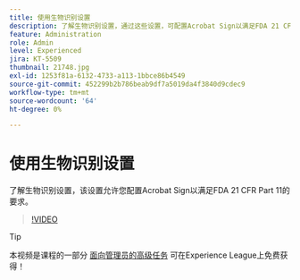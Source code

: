 ```yaml
---
title: 使用生物识别设置
description: 了解生物识别设置，通过这些设置，可配置Acrobat Sign以满足FDA 21 CFR Part 11的要求
feature: Administration
role: Admin
level: Experienced
jira: KT-5509
thumbnail: 21748.jpg
exl-id: 1253f81a-6132-4733-a113-1bbce86b4549
source-git-commit: 452299b2b786beab9df7a5019da4f3840d9cdec9
workflow-type: tm+mt
source-wordcount: '64'
ht-degree: 0%

---
```


# 使用生物识别设置

了解生物识别设置，该设置允许您配置Acrobat Sign以满足FDA 21 CFR Part 11的要求。

>[!VIDEO](https://video.tv.adobe.com/v/21748?quality=12&learn=on&hidetitle=true)

>[!TIP]
>
>本视频是课程的一部分 [面向管理员的高级任务](https://experienceleague.adobe.com/?recommended=Sign-A-1-2020.1) 可在Experience League上免费获得！
